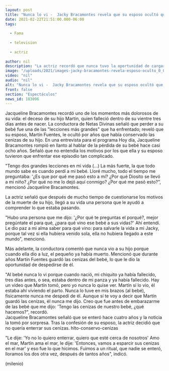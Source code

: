 ```yaml
---
layout: post
title: "Nunca lo vi -  Jacky Bracamontes revela que su esposo ocultó que guardó cenizas de su hijo"
date: 2021-02-22T21:51:00.000-06:00
tags:
  
  - Fama
  
  - television
  
  - actriz
  
author: nil
description: "La actriz recordó que nunca tuvo la oportunidad de cargar ni ver a su hijo; reveló que se despidió de su bebé junto a su esposo con un ritual en el mar."
image: "/uploads/2021/images-jacky-bracamontes-revela-esposo-oculto_0_0_1200_747.jpg"
video: "nil"
audio: "nil"
alt: "Nunca lo vi -  Jacky Bracamontes revela que su esposo ocultó que guardó cenizas de su hijo"
front: false
section: "Espectáculos"
news_id: 183096
---
```


Jacqueline Bracamontes recordó uno de los momentos más dolorosos de su vida: el deceso de su hijo Martín, quien falleció dentro de su vientre tres días antes de nacer. La conductora de Netas Divinas señaló que perder a su bebé fue una de las "lecciones más grandes" que ha enfrentado; reveló que su esposo, Martín Fuentes, le ocultó por años que había conservado las cenizas de su hijo.  En una entrevista para el programa Hoy día, Jacqueline Bracamontes rompió en llanto al hablar de la pérdida de su bebé hace casi ocho años. Señaló que no entendía los motivos por los que ella y su esposo tuvieron que enfrentar ese episodio tan complicado. 

"Tengo dos grandes lecciones en mi vida (...) La más fuerte, la que todo mundo sabe es cuando perdí a mi bebé. Lloré mucho, todo el tiempo me preguntaba: '¿Es que por qué me pasó esto a mí? ¿Por qué Diosito se llevó a mi niño? ¿Por qué no me lo dejó aquí conmigo? ¿Por qué me pasó esto?", mencionó Jacqueline Bracamontes. 

La actriz señaló que después de mucho tiempo de cuestionarse los motivos de la muerte de su hijo, llegó a su vida una persona que le ayudó a comprender lo que estaba pasando.  

"Hubo una persona que me dijo: '¿Por qué te preguntas el porqué?, mejor pregúntate el para qué, ¿para qué vino ese bebé a sus vidas?' Ahí entendí. Le dio paz a mi alma saber para qué vino: para salvarle la vida a mi Jacky, porque tal vez si ella hubiera venido sola, ella no hubiera llegado a este mundo", mencionó.  

Más adelante, la conductora comentó que nunca vio a su hijo porque cuando ella dio a luz, el pequeño ya había muerto. Mencionó que durante años Martín Fuentes guardó las cenizas del bebé, lo que le dio la oportunidad de despedirse de él.  

"Al bebé nunca lo vi porque cuando nació, mi chiquito ya había fallecido, tres días antes, o sea, estaba dentro de mi panza y ya había fallecido. Hay un video que Martín tomó, pero yo nunca lo quise ver. Martín sí lo vio, él estaba ahí viviendo el parto. Nunca lo tuve en mis brazos (al bebé), físicamente nunca me despedí de él. Aunque sí te voy a decir que Martín guardó las cenizas, él nunca me dijo. Creo que fue antes de embarazarme de las bebé que me dijo: 'Tengo las cenizas de nuestro bebé, ¿qué hacemos?", recordó.  
Jacqueline Bracamontes señaló que se enteró hace cuatro años y la noticia la tomó por sorpresa. Tras la confesión de su esposo, la actriz decidió que no quería enterrar sus cenizas. hlto-conservo-cenizas

"Le dije: 'Yo no lo quiero enterrar, quiero que esté cerca de nosotros' Amo el mar, Martín ama el mar, le dije: 'Entonces, vamos a esparcir sus cenizas en el mar' y eso fue lo que hicimos. Fuimos a un ritual, que nadie se enteró, lloramos los dos otra vez, después de tantos años", indicó.  

(milenio)
